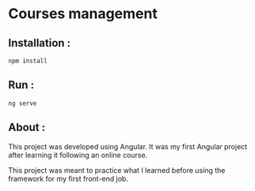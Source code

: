 # Courses management

## Installation : 
```
npm install
```

## Run : 
```
ng serve
```

## About : 
This project was developed using Angular. 
It was my first Angular project after learning it following an online course.

This project was meant to practice what I learned before using the framework for my first front-end job.
